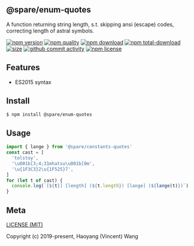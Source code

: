 ## @spare/enum-quotes
A function returning string length,
s.t. 
    skipping ansi (escape) codes,
    correcting length of astral symbols.

[![npm version][npm-image]][npm-url]
[![npm quality][quality-image]][quality-url]
[![npm download][download-image]][npm-url]
[![npm total-download][total-download-image]][npm-url]
[![size][size]][size-url]
[![github commit activity][commit-image]][github-url]
[![npm license][license-image]][npm-url]

## Features

- ES2015 syntax

## Install
```console
$ npm install @spare/enum-quotes
```

## Usage
```js
import { lange } from '@spare/constants-quotes'
const cast = [
  'tolstoy',
  '\u001b[3;4;31mhatsu\u001b[0m',
  '\u{1F3C3}2\u{1F525}7',
]
for (let t of cast) {
  console.log(`[${t}] [length] (${t.length}) [lange] (${lange(t)})`)
}
```

## Meta
[LICENSE (MIT)](LICENSE)

Copyright (c) 2019-present, Haoyang (Vincent) Wang

[//]: <> (Shields)
[npm-image]: https://img.shields.io/npm/v/@spare/enum-quotes.svg?style=flat-square
[quality-image]: http://npm.packagequality.com/shield/@spare/enum-quotes.svg?style=flat-square
[download-image]: https://img.shields.io/npm/dm/@spare/enum-quotes.svg?style=flat-square
[total-download-image]:https://img.shields.io/npm/dt/@spare/enum-quotes.svg?style=flat-square
[license-image]: https://img.shields.io/npm/l/@spare/enum-quotes.svg?style=flat-square
[commit-image]: https://img.shields.io/github/commit-activity/y/hoyeungw/spare/enum-quotes?style=flat-square
[size]: https://flat.badgen.net/packagephobia/install/@spare/enum-quotes

[//]: <> (Link)
[npm-url]: https://npmjs.org/package/@spare/enum-quotes
[quality-url]: http://packagequality.com/#?package=@spare/enum-quotes
[github-url]: https://github.com/gadge/@spare/enum-quotes
[size-url]: https://packagephobia.now.sh/result?p=@spare/enum-quotes
